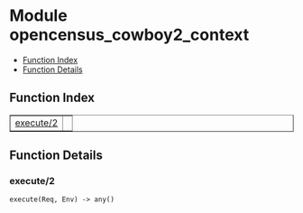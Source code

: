 

# Module opencensus_cowboy2_context #
* [Function Index](#index)
* [Function Details](#functions)

<a name="index"></a>

## Function Index ##


<table width="100%" border="1" cellspacing="0" cellpadding="2" summary="function index"><tr><td valign="top"><a href="#execute-2">execute/2</a></td><td></td></tr></table>


<a name="functions"></a>

## Function Details ##

<a name="execute-2"></a>

### execute/2 ###

`execute(Req, Env) -> any()`

